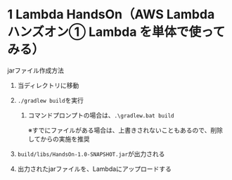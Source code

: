 # 1 Lambda HandsOn（AWS Lambda ハンズオン① Lambda を単体で使ってみる）

jarファイル作成方法

1. 当ディレクトリに移動

2. `./gradlew build`を実行

   1. コマンドプロンプトの場合は、`.\gradlew.bat build`

      ※すでにファイルがある場合は、上書きされないこともあるので、削除してからの実施を推奨

3. `build/libs/HandsOn-1.0-SNAPSHOT.jar`が出力される

4. 出力されたjarファイルを、Lambdaにアップロードする

